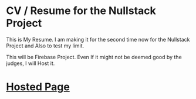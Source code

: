 # CV / Resume for the Nullstack Project
This is My Resume. I am making it for the second time now for the Nullstack Project and Also to test my limit.

This will be Firebase Project.
Even If it might not be deemed good by the judges, I will Host it. 

# [Hosted Page](https://sayanresumev2.web.app)
